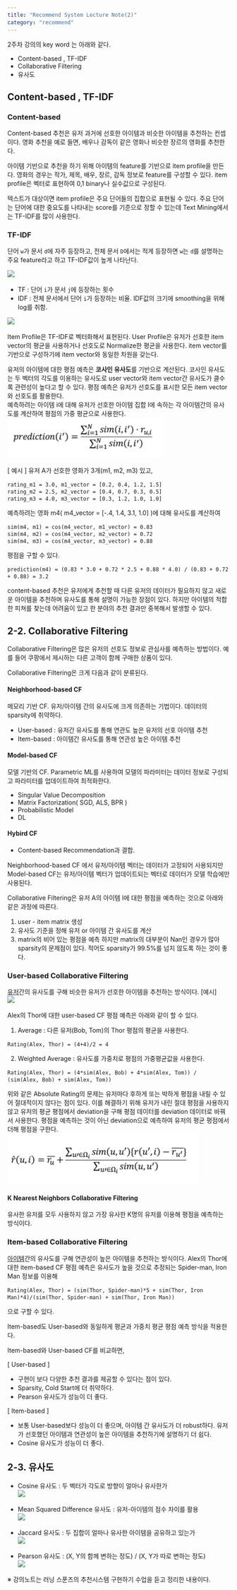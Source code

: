 ```yaml
---
title: "Recommend System Lecture Note(2)"
category: "recommend"
---
```


2주차 강의의 key word 는 아래와 같다. 
- Content-based , TF-IDF
- Collaborative Filtering
- 유사도

## Content-based , TF-IDF

### Content-based
Content-based 추천은 유저 과거에 선호한 아이템과 비슷한 아이템을 추천하는 컨셉이다. 영화 추천을 예로 들면, 배우나 감독이 같은 영화나 비슷한 장르의 영화를 추천한다. 

아이템 기반으로 추천을 하기 위해 아이템의 feature를 기반으로 item profile을 만든다. 영화의 경우는 작가, 제목, 배우, 장르, 감독 정보로 feature를 구성할 수 있다. item profile은 벡터로 표현하여 0,1 binary나 실수값으로 구성된다.

텍스트가 대상이면 item profile은 주요 단어들의 집합으로 표현될 수 있다. 주요 단어는 단어에 대한 중요도를 나타내는 score를 기준으로 정할 수 있는데 Text Mining에서는 TF-IDF를 많이 사용한다. 

### TF-IDF
단어 `w`가 문서 `d`에 자주 등장하고, 전체 문서 `D`에서는 적게 등장하면 `w`는 `d`를 설명하는 주요 feature라고 하고 TF-IDF값이 높게 나타난다.

![](https://www.affde.com/uploads/article/5516/PVpklt43xBCKRFBa.png)

- TF : 단어 `i`가 문서 `j`에 등장하는 횟수
- IDF : 전체 문서에서 단어  `i`가 등장하는 비율. IDF값의 크기에 smoothing을 위해 log를 취함.

![](https://www.researchgate.net/profile/Haider-Al-Khateeb/publication/291950178/figure/fig1/AS:330186932408324@1455734107458/Term-Frequency-Inverse-Document-Frequency-TF-IDF.png)

Item Profile은 TF-IDF로 벡터화해서 표현된다.
User Profile은 유저가 선호한 item vector의 평균을 사용하거나 선호도로 Normalize한 평균을 사용한다. item vector를 기반으로 구성하기에 item vector와 동일한 차원을 갖는다.

유저의 아이템에 대한 평점 예측은 **코사인 유사도**를 기반으로 계산된다. 코사인 유사도는 두 벡터의 각도를 이용하는 유사도로 user vector와 item vector간 유사도가 클수록 관련성이 높다고 할 수 있다. 
평점 예측은 유저가 선호도를 표시한 모든 item vector와 선호도를 활용한다.  
예측하려는 아이템 i에 대해 유저가 선호한 아이템 집합 I에 속하는 각 아이템간의 유사도를 계산하여 평점의 가중 평균으로 사용한다.  
![](sim.PNG)

[ 예시 ]
유저 A가 선호한 영화가 3개(m1, m2, m3) 있고, 
```
rating_m1 = 3.0, m1_vector = [0.2, 0.4, 1.2, 1.5]
rating_m2 = 2.5, m2_vector = [0.4, 0.7, 0.3, 0.5]
rating_m3 = 4.0, m3_vector = [0.3, 1.2, 1.0, 1.0] 
```
예측하려는 영화 m4( m4_vector = [-.4, 1.4, 3.1, 1.0] )에 대해 유사도를 계산하여
```
sim(m4, m1) = cos(m4_vector, m1_vector) = 0.83
sim(m4, m2) = cos(m4_vector, m2_vector) = 0.72
sim(m4, m3) = cos(m4_vector, m3_vector) = 0.88
```
평점을 구할 수 있다.
```
prediction(m4) = (0.83 * 3.0 + 0.72 * 2.5 + 0.88 * 4.0) / (0.83 + 0.72 + 0.88) = 3.2
```


content-based 추천은 유저에게 추천할 때 다른 유저의 데이터가 필요하지 않고 새로운 아이템을 추천하며 유사도를 통해 설명이 가능한 장점이 있다. 하지만 아이템의 적합한 피쳐를 찾는데 어려움이 있고 한 분야의 추천 결과만 중복해서 발생할 수 있다.

## 2-2. Collaborative Filtering
Collaborative Filtering은 많은 유저의 선호도 정보로 관심사를 예측하는 방법이다. 예를 들어 쿠팡에서 제시하는 다른 고객이 함께 구매한 상품이 있다. 

Collaborative Filtering은 크게 다음과 같이 분류된다.
#### **Neighborhood-based CF**
메모리 기반 CF. 유저/아이템 간의 유사도에 크게 의존하는 기법이다. 데이터의 sparsity에 취약하다.
- User-based : 유저간 유사도를 통해 연관도 높은 유저의 선호 아이템 추천
- Item-based : 아이템간 유사도를 통해 연관성 높은 아이템 추천

#### **Model-based CF**
모델 기반의 CF. Parametric ML를 사용하여 모델의 파라미터는 데이터 정보로 구성되고 파라미터를 업데이트하여 최적화한다.
- Singular Value Decomposition
- Matrix Factorization( SGD, ALS, BPR )
- Probabilistic Model
- DL

#### **Hybird CF**
- Content-based Recommendation과 결합.

Neighborhood-based CF 에서 유저/아이템 벡터는 데이터가 고정되어 사용되지만 Model-based CF는 유저/아이템 벡터가 업데이트되는 벡터로 데이터가 모델 학습에만 사용된다. 

Collaborative Filtering은 유저 A의 아이템 I에 대한 평점을 예측하는 것으로 아래와 같은 과정에 따른다. 
1. user - item matrix 생성
2. 유사도 기준을 정해 유저 or 아이템 간 유사도를 계산
3. matrix의 비어 있는 평점을 예측 
하지만 matrix의 대부분이 Nan인 경우가 많아 sparsity의 문제점이 있다. 적어도 sparsity가 99.5%를 넘지 않도록 하는 것이 좋다. 

### User-based Collaborative Filtering
<u>유저</u>간의 유사도를 구해 비슷한 유저가 선호한 아이템을 추천하는 방식이다. 
[예시]  
![](https://miro.medium.com/max/582/1*fCLzef5jXq5KyHT3R9bTAA.png)

Alex의 Thor에 대한 user-based CF 평점 예측은 아래와 같이 할 수 있다.
1. Average : 다른 유저(Bob, Tom)의 Thor 평점의 평균을 사용한다.
```
Rating(Alex, Thor) = (4+4)/2 = 4
```
2. Weighted Average : 유사도를 가중치로 평점의 가중평균값을 사용한다.
```
Rating(Alex, Thor) = (4*sim(Alex, Bob) + 4*sim(Alex, Tom)) / (sim(Alex, Bob) + sim(Alex, Tom))
```

위와 같은 Absolute Rating의 문제는 유저마다 후하게 또는 박하게 평점을 내릴 수 있어 절대적이지 않다는 점이 있다. 이를 해결하기 위해 유저가 내린 절대 평점을 사용하지 않고 유저의 평균 평점에서 deviation을 구해 평점 데이터를 deviation 데이터로 바꿔서 사용한다.
평점을 예측하는 것이 아닌 deviation으로 예측하여 유저의 평균 평점에서 더해 평점을 구한다. 
![](pred_deviation.PNG)

#### K Nearest Neighbors Collaborative Filtering
유사한 유저를 모두 사용하지 않고 가장 유사한 K명의 유저를 이용해 평점을 예측하는 방식이다.


### Item-based Collaborative Filtering
<u>아이템</u>간의 유사도를 구해 연관성이 높은 아이템을 추천하는 방식이다. 
Alex의 Thor에 대한 item-based CF 평점 예측은 유사도가 높을 것으로 추정되는 Spider-man, Iron Man 정보를 이용해
```
Rating(Alex, Thor) = (sim(Thor, Spider-man)*5 + sim(Thor, Iron Man)*4)/(sim(Thor, Spider-man) + sim(Thor, Iron Man))
```
으로 구할 수 있다.

Item-based도 User-based와 동일하게 평균과 가중치 평균 평점 예측 방식을 적용한다.

Item-based와 User-based CF를 비교하면,

[ User-based ]
- 구현이 보다 다양한 추천 결과를 제공할 수 있다는 점이 있다.
- Sparsity, Cold Start에 더 취약하다.
- Pearson 유사도가 성능이 더 좋다.

[ Item-based ]
- 보통 User-based보다 성능이 더 좋으며, 아이템 간 유사도가 더 robust하다. 유저가 선호했던 아이템과 연관성이 높은 아이템을 추천하기에 설명하기 더 쉽다.
- Cosine 유사도가 성능이 더 좋다.

## 2-3. 유사도
- Cosine 유사도 : 두 벡터가 각도로 방향이 얼마나 유사한가  
![](https://neo4j.com/docs/graph-algorithms/current/images/cosine-similarity.png)

- Mean Squared Difference 유사도 : 유저-아이템의 점수 차이를 활용  
![](https://miro.medium.com/max/1040/0*LGaMhg9-3Taefplg)

- Jaccard 유사도 : 두 집합이 얼마나 유사한 아이템을 공유하고 있는가  
![](https://neo4j.com/docs/graph-algorithms/current/images/jaccard.png)

- Pearson 유사도 : (X, Y의 함께 변하는 정도) / (X, Y가 따로 변하는 정도)  
![](https://neo4j.com/docs/graph-algorithms/current/images/pearson-similarity.png)


※ 강의노트는 러닝 스푼즈의 추천시스템 구현하기 수업을 듣고 정리한 내용이다. 